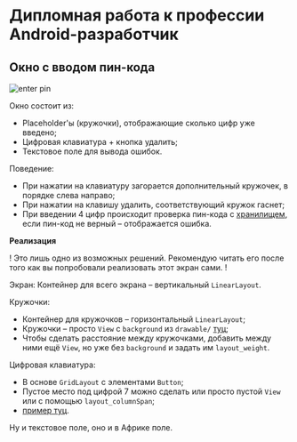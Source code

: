 # Дипломная работа к профессии Android-разработчик

## Окно с вводом пин-кода

![enter pin](images/enter_ping.png)

Окно состоит из:
* Placeholder'ы (кружочки), отображающие сколько цифр уже введено;
* Цифровая клавиатура + кнопка удалить;
* Текстовое поле для вывода ошибок.

Поведение:
* При нажатии на клавиатуру загорается дополнительный кружочек, в порядке слева направо;
* При нажатии на клавишу удалить, соответствующий кружок гаснет;
* При введении 4 цифр происходит проверка пин-кода с [хранилищем](keychain.md), если пин-код не верный – отображается ошибка.

**Реализация**

! Это лишь одно из возможных решений. Рекомендую читать его после того как вы попробовали реализовать этот экран сами. !

Экран:
Контейнер для всего экрана – вертикальный `LinearLayout`.

Кружочки:
* Контейнер для кружочков – горизонтальный `LinearLayout`;
* Кружочки – просто `View` с `background` из `drawable/` [туц](https://google.com/search?q=android+drawable+circle);
* Чтобы сделать расстояние между кружочками, добавить между ними ещё `View`, но уже без `background` и задать им `layout_weight`.

Цифровая клавиатура:
* В основе `GridLayout` с элементами `Button`;
* Пустое место под цифрой 7 можно сделать или просто пустой `View` или с помощью `layout_columnSpan`;
* [пример туц](http://developer.alexanderklimov.ru/android/layout/gridlayout.php).

Ну и текстовое поле, оно и в Африке поле.
